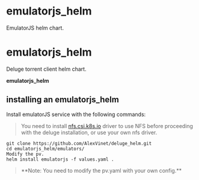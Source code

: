 # emulatorjs_helm
EmulatorJS helm chart.
# emulatorjs_helm
Deluge torrent client helm chart.

**emulatorjs_helm**

## installing an emulatorjs_helm

Install emulatorJS service with the following commands:
>You need to install [nfs.csi.k8s.io](https://github.com/kubernetes-csi/csi-driver-nfs) driver to use NFS before proceeding with the deluge installation, or use your own nfs driver.
```
git clone https://github.com/AlexVinet/deluge_helm.git
cd emulatorjs_helm/emulators/
Modify the pv.
helm install emulatorjs -f values.yaml .
```

>\*\*Note: You need to modify the pv.yaml with your own config.\*\*